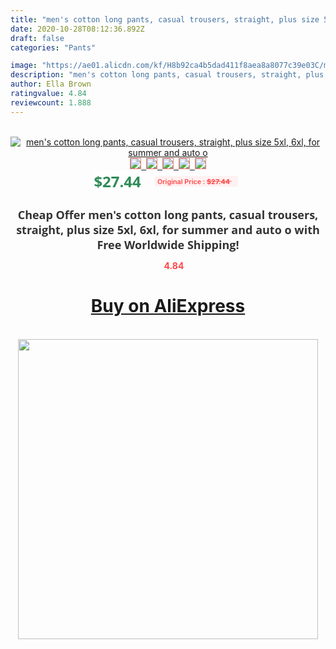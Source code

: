 ```yaml
---
title: "men's cotton long pants, casual trousers, straight, plus size 5xl, 6xl, for summer and auto o"
date: 2020-10-28T08:12:36.892Z
draft: false
categories: "Pants"

image: "https://ae01.alicdn.com/kf/H8b92ca4b5dad411f8aea8a8077c39e03C/men-s-cotton-long-pants-casual-trousers-straight-plus-size-5xl-6xl-for-summer-and-auto.jpg"
description: "men's cotton long pants, casual trousers, straight, plus size 5xl, 6xl, for summer and auto o"
author: Ella Brown
ratingvalue: 4.84
reviewcount: 1.888
---
```

<br>
<div style="text-align: center;">
<a href="https://s.click.aliexpress.com/e/_AKmllF" target="_blank" rel="nofollow noopener noreferrer"><img alt="men's cotton long pants, casual trousers, straight, plus size 5xl, 6xl, for summer and auto o" class="magnifier-image" src="https://ae01.alicdn.com/kf/H8b92ca4b5dad411f8aea8a8077c39e03C/men-s-cotton-long-pants-casual-trousers-straight-plus-size-5xl-6xl-for-summer-and-auto.jpg_640x640.jpg">
<br>
<img style="border:1px solid salmon" src="https://ae01.alicdn.com/kf/H8b92ca4b5dad411f8aea8a8077c39e03C/men-s-cotton-long-pants-casual-trousers-straight-plus-size-5xl-6xl-for-summer-and-auto.jpg_120x120.jpg">&nbsp;&nbsp;<img style="border:1px solid salmon" src="https://ae01.alicdn.com/kf/He354a432a7b84674a664cbc15bb88cd4f/men-s-cotton-long-pants-casual-trousers-straight-plus-size-5xl-6xl-for-summer-and-auto.jpg_120x120.jpg">&nbsp;&nbsp;<img style="border:1px solid salmon" src="https://ae01.alicdn.com/kf/Hbad8a2f88e6a464696c44d6f1873ea8ec/men-s-cotton-long-pants-casual-trousers-straight-plus-size-5xl-6xl-for-summer-and-auto.jpg_120x120.jpg">&nbsp;&nbsp;<img style="border:1px solid salmon" src="https://ae01.alicdn.com/kf/Hc71f088662ff47daaa9e1185e59df026a/men-s-cotton-long-pants-casual-trousers-straight-plus-size-5xl-6xl-for-summer-and-auto.jpg_120x120.jpg">&nbsp;&nbsp;<img style="border:1px solid salmon" src="https://ae01.alicdn.com/kf/He72fc80ff21b4d7f8cb4de622d09a082t/men-s-cotton-long-pants-casual-trousers-straight-plus-size-5xl-6xl-for-summer-and-auto.jpg_120x120.jpg"></a></div><br0>
<div style="text-align: center;"><span style="background-color: white; border: 0px; box-sizing: border-box; color: seagreen; display: inline-block; font-family: &quot;open sans&quot; , &quot;arial&quot; , &quot;helvetica&quot; , sans-serif , &quot;heiti&quot;; font-size: 24px; font-stretch: inherit; font-weight: 700; line-height: inherit; margin: 0px 10px 0px 0px; padding: 0px; vertical-align: middle;">$27.44 </span>
<span style="background: rgb(255 , 241 , 241); border-radius: 3px; border: 0px; box-sizing: border-box; color: #ff4747; display: inline-block; font-family: inherit; font-size: 12px; font-stretch: inherit; font-style: inherit; font-variant: inherit; font-weight: 600; line-height: inherit; margin: 0px; padding: 2px 5px; transform: scale(0.9); vertical-align: middle;">Original Price : <b style="text-decoration: line-through;">$27.44 </b> &nbsp;&nbsp;</span></div>
<h1 style="color: #333333; display: inline-block; font-family: &quot;open sans&quot; , &quot;arial&quot; , &quot;helvetica&quot; , sans-serif , &quot;heiti&quot;; font-size: 18px; font-stretch: inherit; font-weight: 700; text-align: center;">Cheap Offer men's cotton long pants, casual trousers, straight, plus size 5xl, 6xl, for summer and auto o with Free Worldwide Shipping!</h1>
<div style="color: #ff4747; text-align: center;">
<img src="https://4.bp.blogspot.com/-M0ZcTcb-5uY/XleCXlxnR4I/AAAAAAAAAEc/OrjgMkXV1oMQFaCRZj5HQwOCBcu3w1FegCPcBGAYYCw/s1600/star.png" style="height: 15px;">&nbsp;<b>4.84</b></div>
<div class="button_cont" align="center"><a class="buynow_a" href="https://s.click.aliexpress.com/e/_AKmllF" target="_blank" rel="nofollow noopener noreferrer"><H1>Buy on AliExpress</H1></a></div><br>
<div class="separator" style="clear: both; text-align: center;">
<img src="https://lh3.googleusercontent.com/-pTy5HemUv9M/XlePHvY0dAI/AAAAAAAAAE4/0nX5iRUoIWY8eMW9Dpxeirr157OZliDIgCLcBGAsYHQ/s1600/badge.gif" width="480">
</div>
